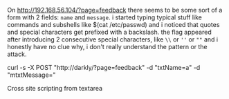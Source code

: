 On http://192.168.56.104/?page=feedback there seems to be some sort of a form with 2 fields: `name` and `message`. i started typing typical stuff like commands and subshells like $(cat /etc/passwd) and i noticed that quotes and special characters get prefixed with a backslash. the flag appeared after introducing 2 consecutive special characters, like `\\` or `''` or `""` and i honestly have no clue why, i don't really understand the pattern or the attack.


curl -s -X POST "http://darkly/?page=feedback" -d "txtName=a" -d "mtxtMessage=<script>Alert("Hola")</script>"

Cross site scripting from textarea